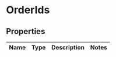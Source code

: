 # OrderIds

## Properties
Name | Type | Description | Notes
------------ | ------------- | ------------- | -------------
